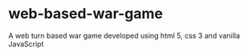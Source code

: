 # web-based-war-game
A web turn based war game developed using html 5, css 3 and vanilla JavaScript
